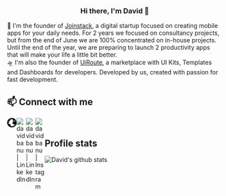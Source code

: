 <h3 style="text-align: center">Hi there, I'm David 👋 </h3>


🚀 I'm the founder of [Joinstack], a digital startup focused on creating mobile apps for your daily needs. For 2 years we focused on consultancy projects, but from the end of June we are 100% concentrated on in-house projects. Until the end of the year, we are preparing to launch 2 productivity apps that will make your life a little bit better. 
</br>
🛸 I'm also the founder of [UiRoute], a marketplace with UI Kits, Templates and Dashboards for developers. Developed by us, created with passion for fast development.


## 📫 Connect with me

[<img align="left" alt="davidbanu.com" width="22px" src="https://raw.githubusercontent.com/iconic/open-iconic/master/svg/globe.svg" />][website]
[<img align="left" alt="davidbanu | LinkedIn" width="22px" src="https://cdn.jsdelivr.net/npm/simple-icons@v3/icons/medium.svg" />][medium]
[<img align="left" alt="davidbanu | LinkedIn" width="22px" src="https://cdn.jsdelivr.net/npm/simple-icons@v3/icons/linkedin.svg" />][linkedin]
[<img align="left" alt="davidbanu | Instagram" width="22px" src="https://cdn.jsdelivr.net/npm/simple-icons@v3/icons/instagram.svg" />][instagram]

<br/>

## Profile stats

![David's github stats](https://github-readme-stats.vercel.app/api?username=davidbanu&theme=vue&count_private=true)

[Joinstack]: https://joinstack.github.io 
[UiRoute]: https://uiroute.com
[website]: https://davidbanu.web.app
[medium]: https://medium.com/@davidbanu
[instagram]: https://instagram.com/davidbanu_
[linkedin]: https://linkedin.com/in/davidbanu
